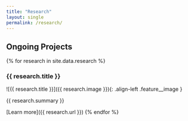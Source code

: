 ```yaml
---
title: "Research"
layout: single
permalink: /research/
---
```


## Ongoing Projects

{% for research in site.data.research %}
### {{ research.title }}

![{{ research.title }}]({{ research.image }}){: .align-left .feature__image }  

{{ research.summary }}

[Learn more]({{ research.url }})
{% endfor %}
